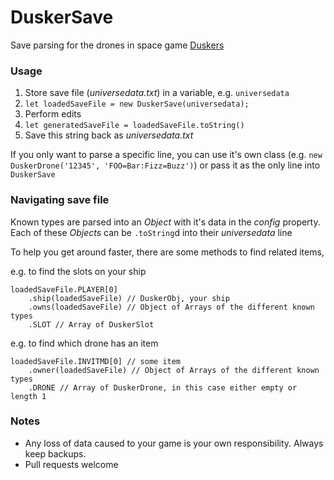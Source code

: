 # DuskerSave

Save parsing for the drones in space game [Duskers](http://store.steampowered.com/app/254320/Duskers/)

### Usage

 1. Store save file (_universedata.txt_) in a variable, e.g. `universedata`
 2. `let loadedSaveFile = new DuskerSave(universedata);`
 3. Perform edits
 4. `let generatedSaveFile = loadedSaveFile.toString()`
 5. Save this string back as _universedata.txt_

If you only want to parse a specific line, you can use it's own class (e.g. `new DuskerDrone('12345', 'FOO=Bar:Fizz=Buzz')`) or pass it as the only line into `DuskerSave`

### Navigating save file

Known types are parsed into an _Object_ with it's data in the _config_ property.
Each of these _Objects_ can be `.toString`d into their _universedata_ line

To help you get around faster, there are some methods to find related items,

e.g. to find the slots on your ship

    loadedSaveFile.PLAYER[0]
        .ship(loadedSaveFile) // DuskerObj, your ship
        .owns(loadedSaveFile) // Object of Arrays of the different known types
        .SLOT // Array of DuskerSlot

e.g. to find which drone has an item

    loadedSaveFile.INVITMD[0] // some item
        .owner(loadedSaveFile) // Object of Arrays of the different known types
        .DRONE // Array of DuskerDrone, in this case either empty or length 1

### Notes

 - Any loss of data caused to your game is your own responsibility. Always keep backups.
 - Pull requests welcome

